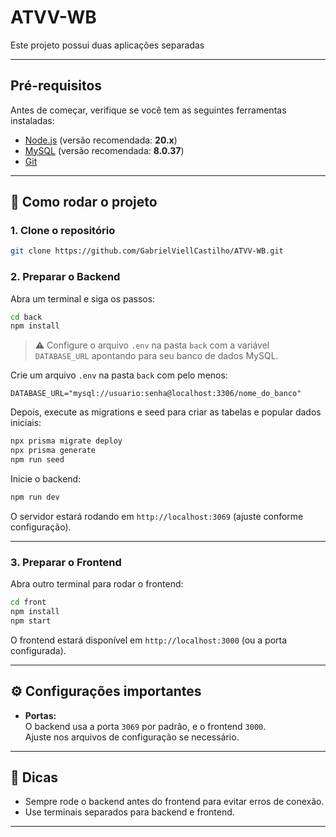 # ATVV-WB

Este projeto possui duas aplicações separadas

---

## Pré-requisitos

Antes de começar, verifique se você tem as seguintes ferramentas instaladas:

- [Node.js](https://nodejs.org/) (versão recomendada: **20.x**)
- [MySQL](https://dev.mysql.com/downloads/mysql/) (versão recomendada: **8.0.37**)
- [Git](https://git-scm.com/)

---

## 🚀 Como rodar o projeto

### 1. Clone o repositório

```bash
git clone https://github.com/GabrielViellCastilho/ATVV-WB.git
```

### 2. Preparar o Backend

Abra um terminal e siga os passos:

```bash
cd back
npm install
```

> ⚠️ Configure o arquivo `.env`
 na pasta `back` com a variável `DATABASE_URL` apontando para seu banco de dados MySQL.
 
  Crie um arquivo `.env` na pasta `back` com pelo menos:

```env
DATABASE_URL="mysql://usuario:senha@localhost:3306/nome_do_banco"
```

Depois, execute as migrations e seed para criar as tabelas e popular dados iniciais:

```bash
npx prisma migrate deploy
npx prisma generate
npm run seed
```

Inicie o backend:

```bash
npm run dev
```

O servidor estará rodando em `http://localhost:3069` (ajuste conforme configuração).

---

### 3. Preparar o Frontend

Abra outro terminal para rodar o frontend:

```bash
cd front
npm install
npm start
```

O frontend estará disponível em `http://localhost:3000` (ou a porta configurada).

---

## ⚙️ Configurações importantes

- **Portas:**  
  O backend usa a porta `3069` por padrão, e o frontend `3000`.  
  Ajuste nos arquivos de configuração se necessário.

---

## 📌 Dicas

- Sempre rode o backend antes do frontend para evitar erros de conexão.  
- Use terminais separados para backend e frontend.  
---
